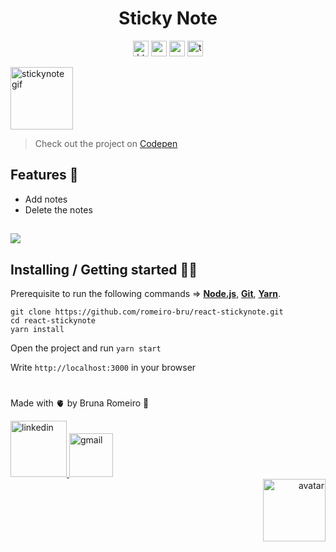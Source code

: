 <h1 align="center"> Sticky Note </h1>

<p align="center">
  <img  src="https://img.shields.io/badge/HTML5-E34F26?style=for-the-badge&logo=html5&logoColor=white"  height="25" alt="html">
  <img  src="https://img.shields.io/badge/CSS3-1572B6?style=for-the-badge&logo=css3&logoColor=white"  height="25" alt="css">
   <img  src="https://img.shields.io/badge/React-20232A?style=for-the-badge&logo=react&logoColor=61DAFB"  height="25" alt="react" />
  <img  src="https://img.shields.io/badge/TypeScript-007ACC?style=for-the-badge&logo=typescript&logoColor=white"  height="25" alt="typescript">
</p>

<p  align="left">
<img  src="https://media.giphy.com/media/osAcIGTSyeovPq6Xph/giphy.gif"  height="100" alt="stickynote gif">
</p>

> Check out the project on [Codepen](https://codesandbox.io/s/github/romeiro-bru/react-stickynote)

## Features 👾 
* Add notes
* Delete the notes

##
<img src="https://user-images.githubusercontent.com/56081906/167222865-683fdf05-4dc3-48d0-b3ff-a5a66e18fb09.gif" />


## Installing / Getting started 👨‍🏭

Prerequisite to run the following commands => <strong>[Node.js](https://nodejs.org/en/download/)</strong>, 
                           <strong>[Git](https://git-scm.com/downloads)</strong>, 
                           <strong>[Yarn](https://yarnpkg.com/)</strong>.
<br>
```
git clone https://github.com/romeiro-bru/react-stickynote.git
cd react-stickynote
yarn install
```


Open the project and run ```yarn start```

Write ```http://localhost:3000``` in your browser


#

Made with 🫀 by Bruna Romeiro 🥰

<div align="left">
   <a href="https://www.linkedin.com/in/romeiro-bruna" target="_blank" >
    <img width="90rem" src="https://img.shields.io/badge/LinkedIn-0077B5?style=for-the-badge&logo=linkedin&logoColor=white" alt="linkedin" />
  </a>
   <a href="mailto:bruna.s.romeiro@gmail.com" target="_blank" >
    <img width="70rem" src="https://img.shields.io/badge/Gmail-D14836?style=for-the-badge&logo=gmail&logoColor=white" alt="gmail" />
  </a> 
</div>
<div align="right">
 <img  src="https://user-images.githubusercontent.com/56081906/147680402-8434cd2f-6781-4fbe-9edc-8a2be5fb2b64.png"  height="100" alt="avatar">
</div>
